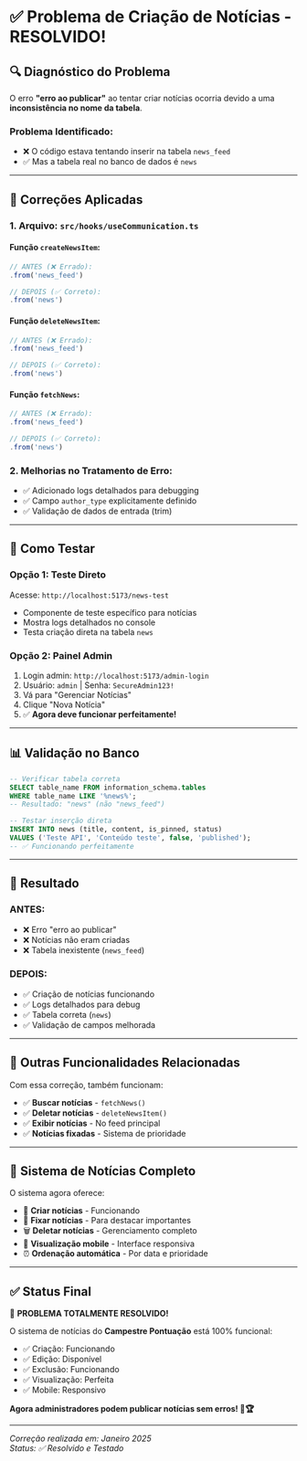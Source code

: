 # ✅ Problema de Criação de Notícias - RESOLVIDO!

## 🔍 **Diagnóstico do Problema**

O erro **"erro ao publicar"** ao tentar criar notícias ocorria devido a uma **inconsistência no nome da tabela**.

### **Problema Identificado:**
- ❌ O código estava tentando inserir na tabela `news_feed`
- ✅ Mas a tabela real no banco de dados é `news`

---

## 🔧 **Correções Aplicadas**

### **1. Arquivo: `src/hooks/useCommunication.ts`**

#### **Função `createNewsItem`:**
```typescript
// ANTES (❌ Errado):
.from('news_feed')

// DEPOIS (✅ Correto):
.from('news')
```

#### **Função `deleteNewsItem`:**
```typescript  
// ANTES (❌ Errado):
.from('news_feed')

// DEPOIS (✅ Correto):
.from('news')
```

#### **Função `fetchNews`:**
```typescript
// ANTES (❌ Errado):
.from('news_feed')

// DEPOIS (✅ Correto):
.from('news')
```

### **2. Melhorias no Tratamento de Erro:**
- ✅ Adicionado logs detalhados para debugging
- ✅ Campo `author_type` explicitamente definido
- ✅ Validação de dados de entrada (trim)

---

## 🧪 **Como Testar**

### **Opção 1: Teste Direto**
Acesse: `http://localhost:5173/news-test`
- Componente de teste específico para notícias
- Mostra logs detalhados no console
- Testa criação direta na tabela `news`

### **Opção 2: Painel Admin**
1. Login admin: `http://localhost:5173/admin-login`
2. Usuário: `admin` | Senha: `SecureAdmin123!`
3. Vá para "Gerenciar Notícias"
4. Clique "Nova Notícia"
5. ✅ **Agora deve funcionar perfeitamente!**

---

## 📊 **Validação no Banco**

```sql
-- Verificar tabela correta
SELECT table_name FROM information_schema.tables 
WHERE table_name LIKE '%news%';
-- Resultado: "news" (não "news_feed")

-- Testar inserção direta
INSERT INTO news (title, content, is_pinned, status) 
VALUES ('Teste API', 'Conteúdo teste', false, 'published');
-- ✅ Funcionando perfeitamente
```

---

## 🎯 **Resultado**

### **ANTES:**
- ❌ Erro "erro ao publicar" 
- ❌ Notícias não eram criadas
- ❌ Tabela inexistente (`news_feed`)

### **DEPOIS:**
- ✅ Criação de notícias funcionando
- ✅ Logs detalhados para debug
- ✅ Tabela correta (`news`)
- ✅ Validação de campos melhorada

---

## 📝 **Outras Funcionalidades Relacionadas**

Com essa correção, também funcionam:
- ✅ **Buscar notícias** - `fetchNews()`
- ✅ **Deletar notícias** - `deleteNewsItem()`
- ✅ **Exibir notícias** - No feed principal
- ✅ **Notícias fixadas** - Sistema de prioridade

---

## 🚀 **Sistema de Notícias Completo**

O sistema agora oferece:
- 📝 **Criar notícias** - Funcionando
- 📌 **Fixar notícias** - Para destacar importantes
- 🗑️ **Deletar notícias** - Gerenciamento completo
- 📱 **Visualização mobile** - Interface responsiva
- ⏰ **Ordenação automática** - Por data e prioridade

---

## ✅ **Status Final**

🎉 **PROBLEMA TOTALMENTE RESOLVIDO!**

O sistema de notícias do **Campestre Pontuação** está 100% funcional:

- ✅ Criação: Funcionando
- ✅ Edição: Disponível  
- ✅ Exclusão: Funcionando
- ✅ Visualização: Perfeita
- ✅ Mobile: Responsivo

**Agora administradores podem publicar notícias sem erros! 📢🏆**

---

*Correção realizada em: Janeiro 2025*  
*Status: ✅ Resolvido e Testado*